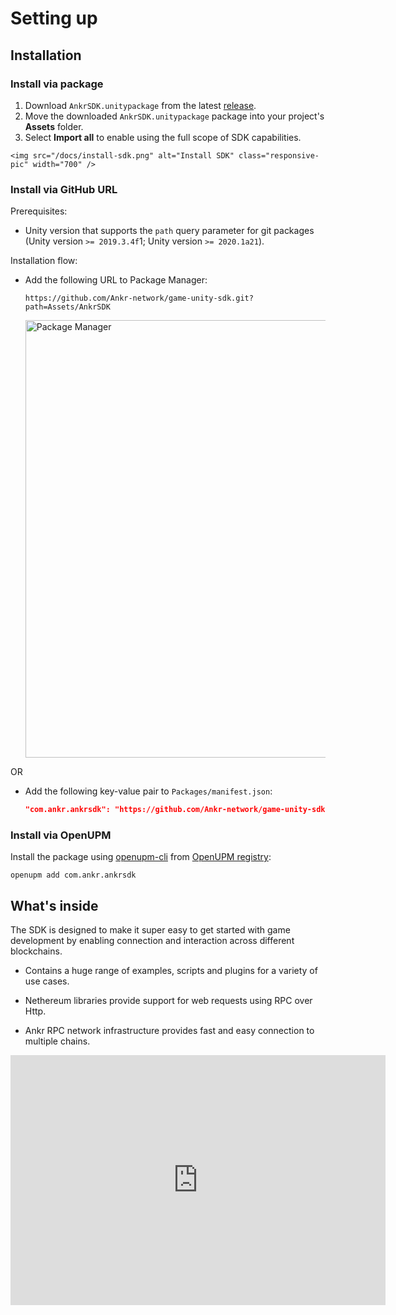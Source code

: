 # Setting up

## Installation

### Install via package

  1. Download `AnkrSDK.unitypackage` from the latest [release](https://github.com/Ankr-network/game-unity-sdk/releases).
  2. Move the downloaded `AnkrSDK.unitypackage` package into your project's **Assets** folder.
  3. Select **Import all** to enable using the full scope of SDK capabilities.

    <img src="/docs/install-sdk.png" alt="Install SDK" class="responsive-pic" width="700" />

### Install via GitHub URL

Prerequisites:

  * Unity version that supports the `path` query parameter for git packages (Unity version `>= 2019.3.4f`1; Unity version `>= 2020.1a21`).

Installation flow:

  * Add the following URL to Package Manager:

    ```
    https://github.com/Ankr-network/game-unity-sdk.git?path=Assets/AnkrSDK
    ```

    <img src="/docs/package-mngr.png" alt="Package Manager" class="responsive-pic" width="700" />

OR

  * Add the following key-value pair to `Packages/manifest.json`:
    ```json
    "com.ankr.ankrsdk": "https://github.com/Ankr-network/game-unity-sdk.git?path=Assets/AnkrSDK"
    ```

### Install via OpenUPM

Install the package using [openupm-cli](https://github.com/openupm/openupm-cli) from [OpenUPM registry](https://openupm.com/packages/com.ankr.ankrsdk/):

```shell
openupm add com.ankr.ankrsdk
```

## What's inside

The SDK is designed to make it super easy to get started with game development by enabling connection and interaction across different blockchains.

  * Contains a huge range of examples, scripts and plugins for a variety of use cases.

  * Nethereum libraries provide support for web requests using RPC over Http.

  * Ankr RPC network infrastructure provides fast and easy connection to multiple chains.

<iframe width="600" height="400" src="https://www.youtube.com/embed/nuU-OvP1p1E" title="YouTube video player" frameborder="0" allow="accelerometer; autoplay; clipboard-write; encrypted-media; gyroscope; picture-in-picture" allowfullscreen></iframe>